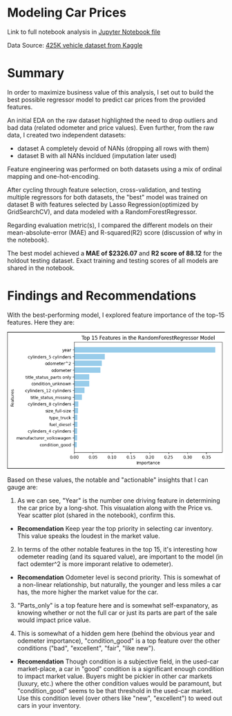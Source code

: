 # Modeling Car Prices

Link to full notebook analysis in [Jupyter Notebook file](https://github.com/paultouma24/car_pice_modeling/blob/main/car_price_prediction.ipynb)

Data Source: [425K vehicle dataset from Kaggle](https://github.com/paultouma24/car_pice_modeling/blob/main/data/vehicles.csv)

# Summary

In order to maximize business value of this analysis, I set out to build the best possible regressor model to predict car prices from the provided features.


An initial EDA on the raw dataset highlighted the need to drop outliers and bad data (related odometer and price values). Even further, from the raw data, I created two independent datasets: 
   * dataset A completely devoid of NANs (dropping all rows with them)
   * dataset B with all NANs incldued (imputation later used) 

Feature engineering was performed on both datasets using a mix of ordinal mapping and one-hot-encoding.
   
After cycling through feature selection, cross-validation, and testing multiple regressors for both datasets, the "best" model was trained on dataset B with features selected by Lasso Regression(optimized by GridSearchCV), and data modeled with a RandomForestRegressor. 

Regarding evaluation metric(s), I compared the different models on their mean-absolute-error (MAE) and R-squared(R2) score (discussion of why in the notebook).

The best model achieved a **MAE of $2326.07** and **R2 score of 88.12** for the holdout testing dataset. 
 Exact training and testing scores of all models are shared in the notebook.


# Findings and Recommendations

With the best-performing model, I explored feature importance of the top-15 features. Here they are:

![Top 15 Features](top_15_features.png)

Based on these values, the notable and "actionable" insights that I can gauge are:

1. As we can see, "Year" is the number one driving feature in determining the car price by a long-shot. This visualation along with the Price vs. Year scatter plot (shared in the notebook), confirm this. 

* **Recomendation** Keep year the top priority in selecting car inventory. This value speaks the loudest in the market value.

2. In terms of the other notable features in the top 15, it's interesting how odemeter reading (and its squared value), are important to the model (in fact odemter^2 is more imporant relative to odemeter). 

* **Recomendation** Odometer level is second priority. This is somewhat of a non-linear relationship, but naturally, the younger and less miles a car has, the more higher the market value for the car. 

3. "Parts_only" is a top feature here and is somewhat self-expanatory, as knowing whether or not the full car or just its parts are part of the sale would impact price value.

4. This is somewhat of a hidden gem here (behind the obvious year and odemeter importance), "condition_good" is a top feature over the other conditions ("bad", "excellent", "fair", "like new"). 

* **Recomendation** Though condition is a subjective field, in the used-car market-place, a car in "good" condition is a significant enough condition to impact market value. Buyers might be pickier in other car markets (luxury, etc.) where the other condition values would be paramount, but "condition_good" seems to be that threshold in the used-car market. Use this condition level (over others like "new", "excellent") to weed out cars in your inventory.


